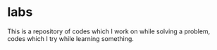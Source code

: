 # labs
This is a repository of codes which I work on while solving a problem, codes which I try while learning something. 

